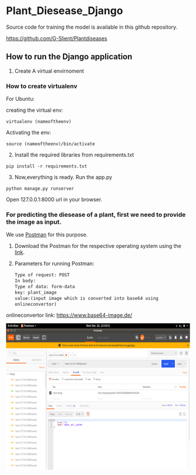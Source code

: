 # Plant_Diesease_Django


Source code for training the model is available in this github repository.

https://github.com/G-Slient/Plantdiseases


## How to run the Django application 

  1. Create A virtual envirnoment 
  
 ### How to create virtualenv
  
  For Ubuntu:
  
  creating the virtual env:
      
    virtualenv (nameoftheenv)
  
  Activating the env:
  
    source (nameoftheenv)/bin/activate
      
  2. Install the required libraries from requirements.txt
 
    pip install -r requirements.txt
 
  3. Now,everything is ready. Run the app.py 
        
    python manage.py runserver



 Open 127.0.0.1:8000 url in your browser.
 
 ### For predicting the diesease of a plant, first we need to provide the image as input.
 
 
We use [Postman](https://www.getpostman.com/) for this purpose.

1. Download the Postman for the respective operating system using the [link](https://www.getpostman.com/apps).

2. Parameters for running Postman:
   
       Type of request: POST
       In body:
       Type of data: form-data
       key: plant_image
       value:(input image which is converted into base64 using onlineconvertor)

onlineconvertor link: https://www.base64-image.de/


<img src="custom_code/Screenshot from 2018-12-26 22-35-51.png" height="400" alt="Screenshot"/> 
   


